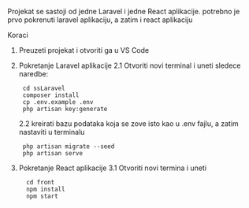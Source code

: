 Projekat se sastoji od jedne Laravel i jedne React aplikacije. 
potrebno je prvo pokrenuti laravel aplikaciju, a zatim i react aplikaciju

Koraci
1. Preuzeti projekat i otvoriti ga u VS Code 
2. Pokretanje Laravel aplikacije
   2.1 Otvoriti novi terminal i uneti sledece naredbe:
   
        cd ssLaravel
        composer install
        cp .env.example .env
        php artisan key:generate
   
   2.2 kreirati bazu podataka koja se zove isto kao u .env fajlu, a zatim nastaviti u terminalu
   
        php artisan migrate --seed
        php artisan serve
   
4.  Pokretanje React aplikacije
     3.1 Otvoriti novi termina i uneti
    
          cd front
          npm install
          npm start
